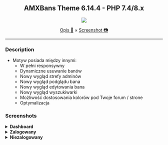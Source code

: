 <div align="center">

## AMXBans Theme 6.14.4 - PHP 7.4/8.x

<img src="https://github.com/AMXX4u/assets/blob/main/Topic/banner-amxbans.png"></img>

</div>

<p align="center">
  <a href="#description">Opis 📄</a> ×
  <a href="#screenshots">Screenshot 📷</a>
</p>

---

### Description 
- Motyw posiada między innymi:
  - W pełni responsywny
  - Dynamiczne usuwanie banów
  - Nowy wygląd strefy adminów
  - Nowy wygląd podglądu bana
  - Nowy wygląd edytowania bana
  - Nowy wygląd wyszukiwarki
  - Możliwość dostosowania kolorów pod Twoje forum / strone
  - Optymalizacja

### Screenshots

<details>
  <summary><b>Dashboard</b></summary>

  <img src="https://github.com/AMXX4u/assets/blob/main/amxbans/Dashboard/dashboard_1.png"></img>
  <img src="https://github.com/AMXX4u/assets/blob/main/amxbans/Dashboard/dashboard_2.png"></img>
  <img src="https://github.com/AMXX4u/assets/blob/main/amxbans/Dashboard/dashboard_3.png"></img>
  <img src="https://github.com/AMXX4u/assets/blob/main/amxbans/Dashboard/dashboard_3.1.png"></img>
  <img src="https://github.com/AMXX4u/assets/blob/main/amxbans/Dashboard/dashboard_3.2.png"></img>
  <img src="https://github.com/AMXX4u/assets/blob/main/amxbans/Dashboard/dashboard_4.png"></img>
  <img src="https://github.com/AMXX4u/assets/blob/main/amxbans/Dashboard/dashboard_5.png"></img>
  <img src="https://github.com/AMXX4u/assets/blob/main/amxbans/Dashboard/dashboard_5.1.png"></img>
  <img src="https://github.com/AMXX4u/assets/blob/main/amxbans/Dashboard/dashboard_6.png"></img>
  <img src="https://github.com/AMXX4u/assets/blob/main/amxbans/Dashboard/dashboard_7.png"></img>
  <img src="https://github.com/AMXX4u/assets/blob/main/amxbans/Dashboard/dashboard_7.1.png"></img>
  <img src="https://github.com/AMXX4u/assets/blob/main/amxbans/Dashboard/dashboard_8.png"></img>
  <img src="https://github.com/AMXX4u/assets/blob/main/amxbans/Dashboard/dashboard_9.png"></img>
  <img src="https://github.com/AMXX4u/assets/blob/main/amxbans/Dashboard/dashboard_9.1.png"></img>
</details>

<details>
  <summary><b>Zalogowany</b></summary>
  <img src="https://github.com/AMXX4u/assets/blob/main/amxbans/logged/ban_edit.png"></img>
  <img src="https://github.com/AMXX4u/assets/blob/main/amxbans/logged/ban_list_zalogowany.png"></img>
  <img src="https://github.com/AMXX4u/assets/blob/main/amxbans/logged/dynamiczne_usuwanie_bana.png"></img>
  <img src="https://github.com/AMXX4u/assets/blob/main/amxbans/logged/new_comment.png"></img>
  <img src="https://github.com/AMXX4u/assets/blob/main/amxbans/logged/podglad_bana_zalogowany.png"></img>
</details>

<details>
  <summary><b>Niezalogowany</b></summary>
  <img src="https://github.com/AMXX4u/assets/blob/main/amxbans/not_logged/ban_list_niezalogowany.png"></img>
  <img src="https://github.com/AMXX4u/assets/blob/main/amxbans/not_logged/logowanie_strona_glowna.png"></img>
  <img src="https://github.com/AMXX4u/assets/blob/main/amxbans/not_logged/podglad_bana_niezalogowany.png"></img>
  <img src="https://github.com/AMXX4u/assets/blob/main/amxbans/not_logged/strona_logowania.png"></img>
</details>
